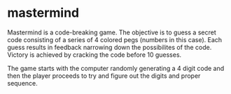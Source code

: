 # mastermind

Mastermind is a code-breaking game. The objective is to guess a secret code consisting of a series of 4 colored pegs (numbers in this case).
Each guess results in feedback narrowing down the possibilites of the code. Victory is achieved by cracking the code before 10 guesses.

The game starts with the computer randomly generating a 4 digit code and then the player proceeds to try and figure out the digits and proper sequence.